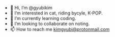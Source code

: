 - 👋 Hi, I’m @gyubikim
- 👀 I’m interested in cat, riding bycyle, K-POP.
- 🌱 I’m currently learning coding.
- 💞️ I’m looking to collaborate on noting.
- 📫 How to reach me kimgyubi@protonmail.com

<!---
gyubikim/gyubikim is a ✨ special ✨ repository because its `README.md` (this file) appears on your GitHub profile.
You can click the Preview link to take a look at your changes.
--->
